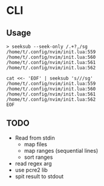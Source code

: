 # CLI

## Usage


```
> seeksub --seek-only /.+?,/sg
/home/t/.config/nvim/init.lua:559
/home/t/.config/nvim/init.lua:560
/home/t/.config/nvim/init.lua:561
/home/t/.config/nvim/init.lua:562
```

```
cat <<- 'EOF' | seeksub 's///sg'
/home/t/.config/nvim/init.lua:559
/home/t/.config/nvim/init.lua:560
/home/t/.config/nvim/init.lua:561
/home/t/.config/nvim/init.lua:562
EOF
```

## TODO

- Read from stdin
  - map files
  - map ranges (sequential lines)
  - sort ranges
- read regex arg
- use pcre2 lib
- spit result to stdout
